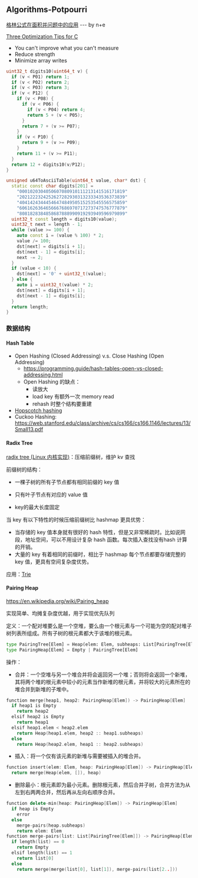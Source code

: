 ## Algorithms-Potpourri

[格林公式在面积并问题中的应用](https://trinkle23897.github.io/posts/calc-circle-area-union) --- by n+e

[Three Optimization Tips for C](https://www.slideshare.net/andreialexandrescu1/three-optimization-tips-for-c-15708507)

* You can't improve what you can't measure
* Reduce strength
* Minimize array writes

```c++
uint32_t digits10(uint64_t v) {
  if (v < P01) return 1;
  if (v < P02) return 2;
  if (v < P03) return 3;
  if (v < P12) {
    if (v < P08) {
      if (v < P06) {
        if (v < P04) return 4;
        return 5 + (v < P05);
      }
      return 7 + (v >= P07);
    }
    if (v < P10) {
      return 9 + (v >= P09);
    }
    return 11 + (v >= P11);
  }
  return 12 + digits10(v/P12);
}

unsigned u64ToAsciiTable(uint64_t value, char* dst) {
  static const char digits[201] =
    "0001020304050607080910111213141516171819"
    "2021222324252627282930313233343536373839"
    "4041424344454647484950515253545556575859"
    "6061626364656667686970717273747576777879"
    "8081828384858687888990919293949596979899"
  uint32_t const length = digits10(value);
  uint32_t next = length - 1;
  while (value >= 100) {
    auto const i = (value % 100) * 2;
    value /= 100;
    dst[next] = digits[i + 1];
    dst[next - 1] = digits[i];
    next -= 2;
  }
  if (value < 10) {
    dst[next] = '0' + uint32_t(value);
  } else {
    auto i = uint32_t(value) * 2;
    dst[next] = digits[i + 1];
    dst[next - 1] = digits[i];
  }
  return length;
}
```

### 数据结构

#### Hash Table

* Open Hashing (Closed Addressing) v.s. Close Hashing (Open Addressing)
  * https://programming.guide/hash-tables-open-vs-closed-addressing.html
  * Open Hashing 的缺点：
    * 读放大
    * load key 有额外一次 memory read
    * rehash 时整个结构要重建
* [Hopscotch hashing](https://en.wikipedia.org/wiki/Hopscotch_hashing)
* Cuckoo Hashing: https://web.stanford.edu/class/archive/cs/cs166/cs166.1146/lectures/13/Small13.pdf

#### Radix Tree

[radix tree (Linux 内核实现)](https://lwn.net/Articles/175432/)：压缩前缀树，维护 kv 查找

前缀树的结构：

* 一棵子树的所有子节点都有相同前缀的 key 值

* 只有叶子节点有对应的 value 值

* key的最大长度固定

当 key 有以下特性的时候压缩前缀树比 hashmap 更具优势：

* 当存储的 key 值本身就有很好的 hash 特性，但是又非常稀疏时。比如说网段，地址空间，可以不用设计复杂 hash 函数。每次插入查找没有hash 计算的开销。
* 大量的 key 有着相同的前缀时，相比于 hashmap 每个节点都要存储完整的 key 值，更具有空间复杂度优势。

应用：[Trie](https://en.wikipedia.org/wiki/Trie)

#### Pairing Heap

https://en.wikipedia.org/wiki/Pairing_heap

实现简单、均摊复杂度优越，用于实现优先队列

定义：一个配对堆要么是一个空堆，要么由一个根元素与一个可能为空的配对堆子树列表所组成。所有子树的根元素都大于该堆的根元素。

```python
type PairingTree[Elem] = Heap(elem: Elem, subheaps: List[PairingTree[Elem]])
type PairingHeap[Elem] = Empty | PairingTree[Elem]
```

操作：

* 合并：一个空堆与另一个堆合并将会返回另一个堆；否则将会返回一个新堆，其将两个堆的根元素中较小的元素当作新堆的根元素，并将较大的元素所在的堆合并到新堆的子堆中。

```C++
function merge(heap1, heap2: PairingHeap[Elem]) -> PairingHeap[Elem]
  if heap1 is Empty
    return heap2
  elsif heap2 is Empty
    return heap1
  elsif heap1.elem < heap2.elem
    return Heap(heap1.elem, heap2 :: heap1.subheaps)
  else
    return Heap(heap2.elem, heap1 :: heap2.subheaps)
```

* 插入：将一个仅有该元素的新堆与需要被插入的堆合并。

```c++
function insert(elem: Elem, heap: PairingHeap[Elem]) -> PairingHeap[Elem]
  return merge(Heap(elem, []), heap)
```

* 删除最小：根元素即为最小元素。删除根元素，然后合并子树，合并方法为从左到右两两合并，然后再从左向右顺序合并。

```c++
function delete-min(heap: PairingHeap[Elem]) -> PairingHeap[Elem]
  if heap is Empty
    error
  else
    merge-pairs(heap.subheaps)
    return elem: Elem
function merge-pairs(list: List[PairingTree[Elem]]) -> PairingHeap[Elem]
  if length(list) == 0
    return Empty
  elsif length(list) == 1
    return list[0]
  else
    return merge(merge(list[0], list[1]), merge-pairs(list[2..]))
```

